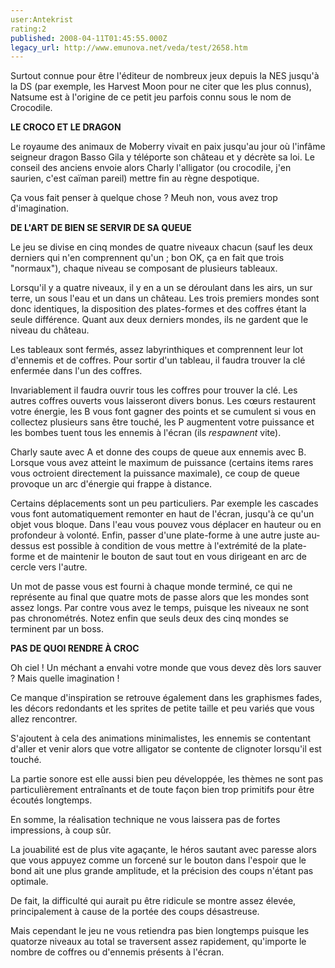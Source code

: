 ```yaml
---
user:Antekrist
rating:2
published: 2008-04-11T01:45:55.000Z
legacy_url: http://www.emunova.net/veda/test/2658.htm
---
```

Surtout connue pour être l'éditeur de nombreux jeux depuis la NES jusqu'à la DS (par exemple, les Harvest Moon pour ne citer que les plus connus), Natsume est à l'origine de ce petit jeu parfois connu sous le nom de Crocodile.  

  

**LE CROCO ET LE DRAGON**  

Le royaume des animaux de Moberry vivait en paix jusqu'au jour où l'infâme seigneur dragon Basso Gila y téléporte son château et y décrète sa loi. Le conseil des anciens envoie alors Charly l'alligator (ou crocodile, j'en saurien, c'est caïman pareil) mettre fin au règne despotique.  

Ça vous fait penser à quelque chose ? Meuh non, vous avez trop d'imagination.  

  

**DE L'ART DE BIEN SE SERVIR DE SA QUEUE**  

Le jeu se divise en cinq mondes de quatre niveaux chacun (sauf les deux derniers qui n'en comprennent qu'un ; bon OK, ça en fait que trois "normaux"), chaque niveau se composant de plusieurs tableaux.  

Lorsqu'il y a quatre niveaux, il y en a un se déroulant dans les airs, un sur terre, un sous l'eau et un dans un château. Les trois premiers mondes sont donc identiques, la disposition des plates-formes et des coffres étant la seule différence. Quant aux deux derniers mondes, ils ne gardent que le niveau du château.  

Les tableaux sont fermés, assez labyrinthiques et comprennent leur lot d'ennemis et de coffres. Pour sortir d'un tableau, il faudra trouver la clé enfermée dans l'un des coffres.  

Invariablement il faudra ouvrir tous les coffres pour trouver la clé. Les autres coffres ouverts vous laisseront divers bonus. Les cœurs restaurent votre énergie, les B vous font gagner des points et se cumulent si vous en collectez plusieurs sans être touché, les P augmentent votre puissance et les bombes tuent tous les ennemis à l'écran (ils _respawnent_ vite).  

Charly saute avec A et donne des coups de queue aux ennemis avec B. Lorsque vous avez atteint le maximum de puissance (certains items rares vous octroient directement la puissance maximale), ce coup de queue provoque un arc d'énergie qui frappe à distance.  

Certains déplacements sont un peu particuliers. Par exemple les cascades vous font automatiquement remonter en haut de l'écran, jusqu'à ce qu'un objet vous bloque. Dans l'eau vous pouvez vous déplacer en hauteur ou en profondeur à volonté. Enfin, passer d'une plate-forme à une autre juste au-dessus est possible à condition de vous mettre à l'extrémité de la plate-forme et de maintenir le bouton de saut tout en vous dirigeant en arc de cercle vers l'autre.  

Un mot de passe vous est fourni à chaque monde terminé, ce qui ne représente au final que quatre mots de passe alors que les mondes sont assez longs. Par contre vous avez le temps, puisque les niveaux ne sont pas chronométrés. Notez enfin que seuls deux des cinq mondes se terminent par un boss.  

  

**PAS DE QUOI RENDRE À CROC**  

Oh ciel ! Un méchant a envahi votre monde que vous devez dès lors sauver ? Mais quelle imagination !  

Ce manque d'inspiration se retrouve également dans les graphismes fades, les décors redondants et les sprites de petite taille et peu variés que vous allez rencontrer.  

S'ajoutent à cela des animations minimalistes, les ennemis se contentant d'aller et venir alors que votre alligator se contente de clignoter lorsqu'il est touché.  

La partie sonore est elle aussi bien peu développée, les thèmes ne sont pas particulièrement entraînants et de toute façon bien trop primitifs pour être écoutés longtemps.  

En somme, la réalisation technique ne vous laissera pas de fortes impressions, à coup sûr.  

La jouabilité est de plus vite agaçante, le héros sautant avec paresse alors que vous appuyez comme un forcené sur le bouton dans l'espoir que le bond ait une plus grande amplitude, et la précision des coups n'étant pas optimale.  

De fait, la difficulté qui aurait pu être ridicule se montre assez élevée, principalement à cause de la portée des coups désastreuse.  

Mais cependant le jeu ne vous retiendra pas bien longtemps puisque les quatorze niveaux au total se traversent assez rapidement, qu'importe le nombre de coffres ou d'ennemis présents à l'écran.
